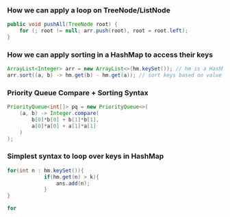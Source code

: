 ### How we can apply a loop on TreeNode/ListNode

```java
public void pushAll(TreeNode root) {
    for (; root != null; arr.push(root), root = root.left);
}
```
### How we can apply sorting in a HashMap to access their keys

```java
ArrayList<Integer> arr = new ArrayList<>(hm.keySet()); // hm is a HashMap
arr.sort((a, b) -> hm.get(b) - hm.get(a)); // sort keys based on value (descending)
```
### Priority Queue Compare + Sorting Syntax

```java
PriorityQueue<int[]> pq = new PriorityQueue<>(
    (a, b) -> Integer.compare(
        b[0]*b[0] + b[1]*b[1],
        a[0]*a[0] + a[1]*a[1]
    )
);
```
### Simplest syntax to loop over keys in HashMap
```java
for(int n : hm.keySet()){
            if(hm.get(n) > k){
                ans.add(n);
            }
}
```
```java
for
```
